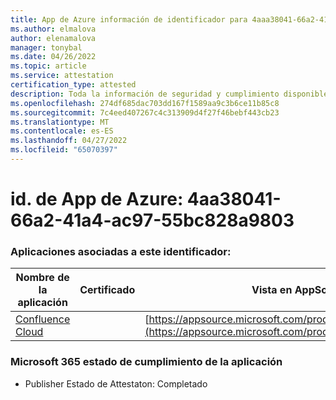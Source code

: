 ```yaml
---
title: App de Azure información de identificador para 4aaa38041-66a2-41a4-ac97-55bc828a9803
ms.author: elmalova
author: elenamalova
manager: tonybal
ms.date: 04/26/2022
ms.topic: article
ms.service: attestation
certification_type: attested
description: Toda la información de seguridad y cumplimiento disponible para 4aaa38041-66a2-41a4-ac97-55bc828a9803.
ms.openlocfilehash: 274df685dac703dd167f1589aa9c3b6ce11b85c8
ms.sourcegitcommit: 7c4eed407267c4c313909d4f27f46bebf443cb23
ms.translationtype: MT
ms.contentlocale: es-ES
ms.lasthandoff: 04/27/2022
ms.locfileid: "65070397"
---
```

# <a name="azure-app-id-4aa38041-66a2-41a4-ac97-55bc828a9803"></a>id. de App de Azure: 4aa38041-66a2-41a4-ac97-55bc828a9803


### <a name="apps-associated-with-this-id"></a>Aplicaciones asociadas a este identificador:
| **Nombre de la aplicación** | **Certificado** | **Vista en AppSource** |
|--------------|---------------|-----------------------|
| [Confluence Cloud](../forward/WA200003113.md) |  | [https://appsource.microsoft.com/product/office/WA200003113](https://appsource.microsoft.com/product/office/WA200003113) |

### <a name="microsoft-365-app-compliance-status"></a>Microsoft 365 estado de cumplimiento de la aplicación
- Publisher Estado de Attestaton: Completado

